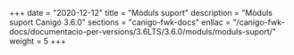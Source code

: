 +++
date        = "2020-12-12"
title       = "Mòduls suport"
description = "Mòduls suport Canigó 3.6.0"
sections    = "canigo-fwk-docs"
enllac		= "/canigo-fwk-docs/documentacio-per-versions/3.6LTS/3.6.0/moduls/moduls-suport/"
weight		= 5
+++
